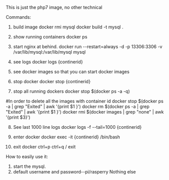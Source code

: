 This is just the php7 image, no other technical

Commands:
1. build image
docker rmi mysql
docker build -t mysql .

2. show running containers
docker ps

3. start nginx at behind.
docker run --restart=always -d -p 13306:3306 -v /var/lib/mysql:/var/lib/mysql mysql

4. see logs
docker logs {continerid}

5. see docker images so that you can start
docker images

6. stop docker
docker stop {continerid}

7. stop all running dockers
docker stop $(docker ps -a -q)

#In order to delete all the images with container id <None>
docker stop $(docker ps -a | grep "Exited" | awk '{print $1 }')
docker rm $(docker ps -a | grep "Exited" | awk '{print $1 }')
docker rmi $(docker images | grep "none" | awk '{print $3}')

8. See last 1000 line logs
docker logs -f --tail=1000 {continerid}

9. enter docker
docker exec -it {continerid} /bin/bash

10. exit docker
ctrl+p ctrl+q / exit

How to easily use it:
1. start the mysql.
2. default username and password--pi/rasperry
Nothing else
